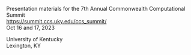 Presentation materials for the 7th Annual Commonwealth Computational Summit  
https://summit.ccs.uky.edu/ccs_summit/  
Oct 16 and 17, 2023  

University of Kentucky  
Lexington, KY
